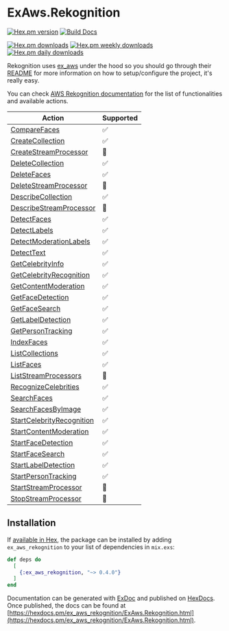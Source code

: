 # ExAws.Rekognition

[![Hex.pm version](https://img.shields.io/hexpm/v/ex_aws_rekognition.svg)](https://hex.pm/packages/ex_aws_rekognition)
[![Build Docs](https://img.shields.io/badge/hexdocs-release-blue.svg)](https://hexdocs.pm/ex_aws_rekognition/ExAws.Rekognition.html)

[![Hex.pm downloads](https://img.shields.io/hexpm/dt/ex_aws_rekognition.svg)](https://hex.pm/packages/ex_aws_rekognition)
[![Hex.pm weekly downloads](https://img.shields.io/hexpm/dw/ex_aws_rekognition.svg)](https://hex.pm/packages/ex_aws_rekognition)
[![Hex.pm daily downloads](https://img.shields.io/hexpm/dd/ex_aws_rekognition.svg)](https://hex.pm/packages/ex_aws_rekognition)

Rekognition uses [ex_aws](https://github.com/ex-aws/ex_aws) under the hood so you should go through their [README](https://github.com/ex-aws/ex_aws/blob/master/README.md) for more information on how to setup/configure the project, it's really easy.

You can check [AWS Rekognition documentation](https://docs.aws.amazon.com/rekognition/latest/dg/API_Operations.html) for the list of functionalities and available actions.

| Action                                                                                                            | Supported |
| ----------------------------------------------------------------------------------------------------------------- | --------- |
| [CompareFaces](https://docs.aws.amazon.com/rekognition/latest/dg/API_CompareFaces.html)                           | ✅        |
| [CreateCollection](https://docs.aws.amazon.com/rekognition/latest/dg/API_CreateCollection.html)                   | ✅        |
| [CreateStreamProcessor](https://docs.aws.amazon.com/rekognition/latest/dg/API_CreateStreamProcessor.html)         | 🚫        |
| [DeleteCollection](https://docs.aws.amazon.com/rekognition/latest/dg/API_DeleteCollection.html)                   | ✅        |
| [DeleteFaces](https://docs.aws.amazon.com/rekognition/latest/dg/API_DeleteFaces.html)                             | ✅        |
| [DeleteStreamProcessor](https://docs.aws.amazon.com/rekognition/latest/dg/API_DeleteStreamProcessor.html)         | 🚫        |
| [DescribeCollection](https://docs.aws.amazon.com/rekognition/latest/dg/API_DescribeCollection.html)               | ✅        |
| [DescribeStreamProcessor](https://docs.aws.amazon.com/rekognition/latest/dg/API_DescribeStreamProcessor.html)     | 🚫        |
| [DetectFaces](https://docs.aws.amazon.com/rekognition/latest/dg/API_DetectFaces.html)                             | ✅        |
| [DetectLabels](https://docs.aws.amazon.com/rekognition/latest/dg/API_DetectLabels.html)                           | ✅        |
| [DetectModerationLabels](https://docs.aws.amazon.com/rekognition/latest/dg/API_DetectModerationLabels.html)       | ✅        |
| [DetectText](https://docs.aws.amazon.com/rekognition/latest/dg/API_DetectText.html)                               | ✅        |
| [GetCelebrityInfo](https://docs.aws.amazon.com/rekognition/latest/dg/API_GetCelebrityInfo.html)                   | ✅        |
| [GetCelebrityRecognition](https://docs.aws.amazon.com/rekognition/latest/dg/API_GetCelebrityRecognition.html)     | ✅        |
| [GetContentModeration](https://docs.aws.amazon.com/rekognition/latest/dg/API_GetContentModeration.html)           | ✅        |
| [GetFaceDetection](https://docs.aws.amazon.com/rekognition/latest/dg/API_GetFaceDetection.html)                   | ✅        |
| [GetFaceSearch](https://docs.aws.amazon.com/rekognition/latest/dg/API_GetFaceSearch.html)                         | ✅        |
| [GetLabelDetection](https://docs.aws.amazon.com/rekognition/latest/dg/API_GetLabelDetection.html)                 | ✅        |
| [GetPersonTracking](https://docs.aws.amazon.com/rekognition/latest/dg/API_GetPersonTracking.html)                 | ✅        |
| [IndexFaces](https://docs.aws.amazon.com/rekognition/latest/dg/API_IndexFaces.html)                               | ✅        |
| [ListCollections](https://docs.aws.amazon.com/rekognition/latest/dg/API_ListCollections.html)                     | ✅        |
| [ListFaces](https://docs.aws.amazon.com/rekognition/latest/dg/API_ListFaces.html)                                 | ✅        |
| [ListStreamProcessors](https://docs.aws.amazon.com/rekognition/latest/dg/API_ListStreamProcessors.html)           | 🚫        |
| [RecognizeCelebrities](https://docs.aws.amazon.com/rekognition/latest/dg/API_RecognizeCelebrities.html)           | ✅        |
| [SearchFaces](https://docs.aws.amazon.com/rekognition/latest/dg/API_SearchFaces.html)                             | ✅        |
| [SearchFacesByImage](https://docs.aws.amazon.com/rekognition/latest/dg/API_SearchFacesByImage.html)               | ✅        |
| [StartCelebrityRecognition](https://docs.aws.amazon.com/rekognition/latest/dg/API_StartCelebrityRecognition.html) | ✅        |
| [StartContentModeration](https://docs.aws.amazon.com/rekognition/latest/dg/API_StartContentModeration.html)       | ✅        |
| [StartFaceDetection](https://docs.aws.amazon.com/rekognition/latest/dg/API_StartFaceDetection.html)               | ✅        |
| [StartFaceSearch](https://docs.aws.amazon.com/rekognition/latest/dg/API_StartFaceSearch.html)                     | ✅        |
| [StartLabelDetection](https://docs.aws.amazon.com/rekognition/latest/dg/API_StartLabelDetection.html)             | ✅        |
| [StartPersonTracking](https://docs.aws.amazon.com/rekognition/latest/dg/API_StartPersonTracking.html)             | ✅        |
| [StartStreamProcessor](https://docs.aws.amazon.com/rekognition/latest/dg/API_StartStreamProcessor.html)           | 🚫        |
| [StopStreamProcessor](https://docs.aws.amazon.com/rekognition/latest/dg/API_StopStreamProcessor.html)             | 🚫        |

## Installation

If [available in Hex](https://hex.pm/docs/publish), the package can be installed
by adding `ex_aws_rekognition` to your list of dependencies in `mix.exs`:

```elixir
def deps do
  [
    {:ex_aws_rekognition, "~> 0.4.0"}
  ]
end
```

Documentation can be generated with [ExDoc](https://github.com/elixir-lang/ex_doc)
and published on [HexDocs](https://hexdocs.pm). Once published, the docs can
be found at [https://hexdocs.pm/ex_aws_rekognition/ExAws.Rekognition.html](https://hexdocs.pm/ex_aws_rekognition/ExAws.Rekognition.html).
